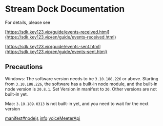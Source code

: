 # Stream Dock Documentation

For details, please see

[https://sdk.key123.vip/guide/events-received.html](https://sdk.key123.vip/en/guide/events-received.html)

[https://sdk.key123.vip/guide/events-sent.html](https://sdk.key123.vip/en/guide/events-sent.html)

## Precautions

Windows: The software version needs to be `3.10.188.226` or above. Starting from `3.10.188.226`, the software has a built-in node module, and the built-in node version is `20.8.1`. Set Version in manifest to `20`. Other versions are not built-in yet. 

Mac: `3.10.189.0313` is not built-in yet, and you need to wait for the next version

[manifest#nodejs](https://sdk.key123.vip/en/guide/manifest.html#nodejs)
[info](https://kokozo.net/Voicemeeter_ExternalDevice/)
[voiceMeeterApi](https://download.vb-audio.com/Download_CABLE/VoicemeeterRemoteAPI.pdf)